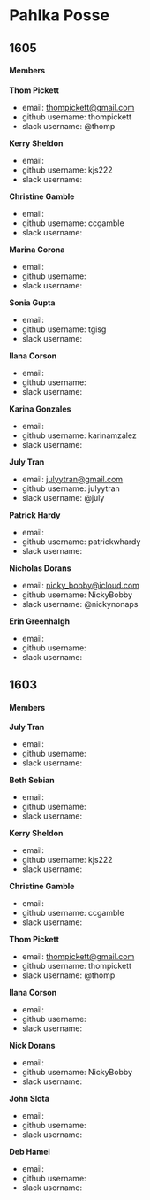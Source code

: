 # Pahlka Posse

## 1605

#### Members

**Thom Pickett**
  * email: thompickett@gmail.com
  * github username: thompickett
  * slack username: @thomp

**Kerry Sheldon**
  * email: 
  * github username: kjs222
  * slack username:

**Christine Gamble**
  * email: 
  * github username: ccgamble
  * slack username:
  
**Marina Corona**
  * email: 
  * github username: 
  * slack username:

**Sonia Gupta**
  * email: 
  * github username: tgisg
  * slack username:

**Ilana Corson**
  * email: 
  * github username: 
  * slack username:

**Karina Gonzales**
  * email: 
  * github username: karinamzalez
  * slack username:

**July Tran**
  * email: julyytran@gmail.com
  * github username: julyytran
  * slack username: @july
  
**Patrick Hardy**
  * email: 
  * github username: patrickwhardy
  * slack username:

**Nicholas Dorans**
  * email: nicky_bobby@icloud.com
  * github username: NickyBobby
  * slack username: @nickynonaps

**Erin Greenhalgh**
  * email: 
  * github username: 
  * slack username:

## 1603

#### Members

**July Tran**
  * email: 
  * github username: 
  * slack username:

**Beth Sebian**
  * email: 
  * github username: 
  * slack username:
  
**Kerry Sheldon**
  * email: 
  * github username: kjs222
  * slack username:
  
**Christine Gamble**
  * email: 
  * github username: ccgamble
  * slack username: 
  
**Thom Pickett**
  * email: thompickett@gmail.com
  * github username: thompickett
  * slack username: @thomp
  
**Ilana Corson**
  * email: 
  * github username: 
  * slack username:

**Nick Dorans**
  * email: 
  * github username: NickyBobby
  * slack username:

**John Slota**
  * email: 
  * github username: 
  * slack username:

**Deb Hamel**
  * email: 
  * github username: 
  * slack username: 
  
